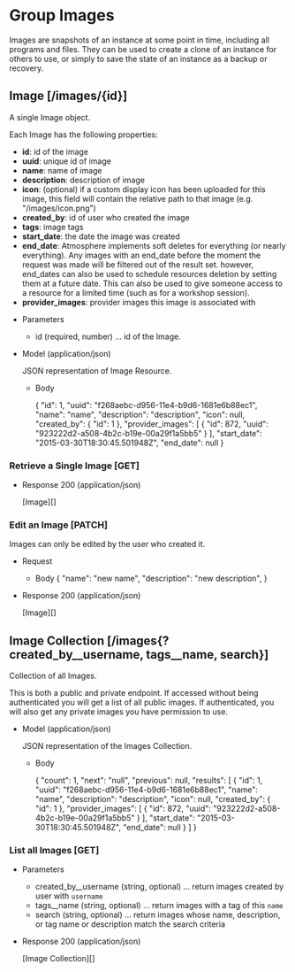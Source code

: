 # Group Images
Images are snapshots of an instance at some point in time, including all programs and files.  They can be used to create
 a clone of an instance for others to use, or simply to save the state of an instance as a backup or recovery.

## Image [/images/{id}]
A single Image object.

Each Image has the following properties:

- **id**: id of the image
- **uuid**: unique id of image
- **name**: name of image
- **description**: description of image
- **icon**: (optional) if a custom display icon has been uploaded for this image, this field will contain the relative
 path to that image (e.g. "/images/icon.png")
- **created_by**: id of user who created the image
- **tags**: image tags
- **start_date**: the date the image was created
- **end_date**: Atmosphere implements soft deletes for everything (or nearly everything).  Any images with an
 end_date before the moment the request was made will be filtered out of the result set.  however, end_dates can also be
 used to schedule resources deletion by setting them at a future date.  This can also be used to give someone access to
 a resource for a limited time (such as for a workshop session).
- **provider_images**: provider images this image is associated with


+ Parameters
    + id (required, number) ... id of the Image.
    
+ Model (application/json)

    JSON representation of Image Resource.

    + Body

        {
            "id": 1,
            "uuid": "f268aebc-d956-11e4-b9d6-1681e6b88ec1",
            "name": "name",
            "description": "description",
            "icon": null,
            "created_by": {
                "id": 1
            },
            "provider_images": [
                {
                    "id": 872,
                    "uuid": "923222d2-a508-4b2c-b19e-00a29f1a5bb5"
                }
            ],
            "start_date": "2015-03-30T18:30:45.501948Z",
            "end_date": null
        }

### Retrieve a Single Image [GET]
+ Response 200 (application/json)

    [Image][]
    
### Edit an Image [PATCH]
Images can only be edited by the user who created it.

+ Request
    + Body
        {
            "name": "new name",
            "description": "new description",
        }
        
+ Response 200 (application/json)

    [Image][]

## Image Collection [/images{?created_by__username, tags__name, search}]
Collection of all Images.

This is both a public and private endpoint.  If accessed without being authenticated you will get a list of all public
 images.  If authenticated, you will also get any private images you have permission to use.

+ Model (application/json)

    JSON representation of the Images Collection.

    + Body

        {
            "count": 1,
            "next": "null",
            "previous": null,
            "results": [
                {
                    "id": 1,
                    "uuid": "f268aebc-d956-11e4-b9d6-1681e6b88ec1",
                    "name": "name",
                    "description": "description",
                    "icon": null,
                    "created_by": {
                        "id": 1
                    },
                    "provider_images": [
                        {
                            "id": 872,
                            "uuid": "923222d2-a508-4b2c-b19e-00a29f1a5bb5"
                        }
                    ],
                    "start_date": "2015-03-30T18:30:45.501948Z",
                    "end_date": null
                }
            ]
        }


### List all Images [GET]

+ Parameters
    + created_by__username (string, optional) ... return images created by user with `username`
    + tags__name (string, optional) ... return images with a tag of this `name`
    + search (string, optional) ... return images whose name, description, or tag name or description match the search criteria

+ Response 200 (application/json)

    [Image Collection][]
